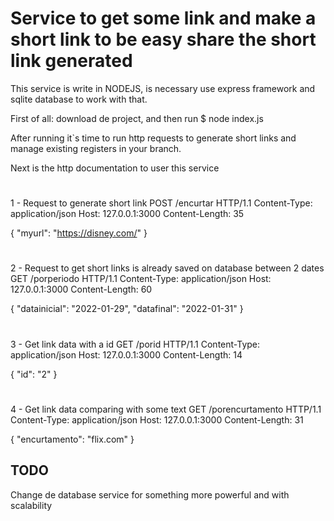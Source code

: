 # Service to get some link and make a short link to be easy share the short link generated

This service is write in NODEJS, is necessary use express framework and sqlite database to work with that.

First of all:
download de project, and then run $ node index.js

After running it`s time to run http requests to generate short links and manage existing registers in your branch.

Next is the http documentation to user this service
#
1 - Request to generate short link
POST /encurtar HTTP/1.1
Content-Type: application/json
Host: 127.0.0.1:3000
Content-Length: 35

{
	"myurl": "https://disney.com/"
}

#
2 - Request to get short links is already saved on database between 2 dates
GET /porperiodo HTTP/1.1
Content-Type: application/json
Host: 127.0.0.1:3000
Content-Length: 60

{
	"datainicial": "2022-01-29",
	"datafinal": "2022-01-31"
}

#
3 - Get link data with a id
GET /porid HTTP/1.1
Content-Type: application/json
Host: 127.0.0.1:3000
Content-Length: 14

{
	"id": "2"
}

#
4 - Get link data comparing with some text 
GET /porencurtamento HTTP/1.1
Content-Type: application/json
Host: 127.0.0.1:3000
Content-Length: 31

{
	"encurtamento": "flix.com"
}




## TODO
Change de database service for something more powerful and with scalability